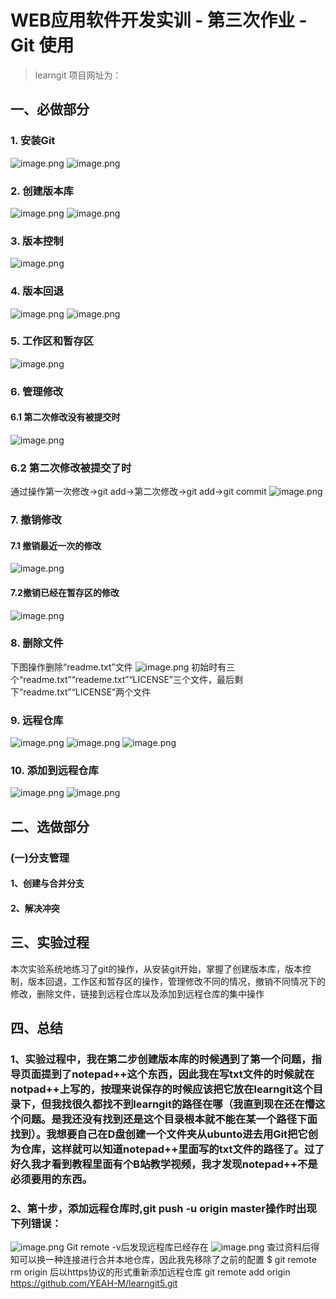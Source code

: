 # WEB应用软件开发实训 - 第三次作业 - Git 使用

> learngit 项目网址为： 

##  一、必做部分

### 1. 安装Git
![image.png](https://i.loli.net/2021/05/31/QYJNW3auCgMFwhf.png)
![image.png](https://i.loli.net/2021/05/31/3megMSJHTxuGREv.png)

### 2. 创建版本库
![image.png](https://i.loli.net/2021/05/31/hkDXMTJZ8PKumSn.png)
![image.png](https://i.loli.net/2021/05/31/suRvbIUyjXzBY1M.png)

### 3. 版本控制
![image.png](https://i.loli.net/2021/05/31/eYVrDbtAOECmkSp.png)

### 4. 版本回退
![image.png](https://i.loli.net/2021/05/31/chdzeYv5QTKPGmg.png)
![image.png](https://i.loli.net/2021/05/31/hIbz6yFel9Bqr5C.png)

### 5. 工作区和暂存区
![image.png](https://i.loli.net/2021/05/31/ubOxzjm7f2WSHYQ.png)

### 6. 管理修改

#### 6.1 第二次修改没有被提交时
![image.png](https://i.loli.net/2021/05/31/I8ngDqpMwLrT29G.png)

### 6.2 第二次修改被提交了时
通过操作第一次修改->git add->第二次修改->git add->git commit
![image.png](https://i.loli.net/2021/05/31/UdhsorbwW27jy1E.png)

### 7. 撤销修改

#### 7.1 撤销最近一次的修改
![image.png](https://i.loli.net/2021/05/31/pqZjA2JGmYoMlU1.png)

#### 7.2撤销已经在暂存区的修改
![image.png](https://i.loli.net/2021/05/31/5DZhIAWPmLCQUNB.png)

### 8. 删除文件
下图操作删除“readme.txt”文件
![image.png](https://i.loli.net/2021/05/31/1QUrDlSmZBd8faY.png)
初始时有三个“readme.txt”“reademe.txt”“LICENSE”三个文件，最后剩下“readme.txt”“LICENSE”两个文件

### 9. 远程仓库
![image.png](https://i.loli.net/2021/05/31/WjsZn4P58RMgVvU.png)
![image.png](https://i.loli.net/2021/05/31/OuoqWw3P9mlgBSr.png)
![image.png](https://i.loli.net/2021/05/31/FzLnZ4AGOpqMl2d.png)

### 10. 添加到远程仓库
![image.png](https://i.loli.net/2021/05/31/GaVLo7dmA3C2x8H.png)
![image.png](https://i.loli.net/2021/05/31/OD8Zds5h9X7fMbU.png)

## 二、选做部分

### (一)分支管理

#### 1、创建与合并分支

#### 2、解决冲突

## 三、实验过程
本次实验系统地练习了git的操作，从安装git开始，掌握了创建版本库，版本控制，版本回退，工作区和暂存区的操作，管理修改不同的情况，撤销不同情况下的修改，删除文件，链接到远程仓库以及添加到远程仓库的集中操作

## 四、总结

### 1、实验过程中，我在第二步创建版本库的时候遇到了第一个问题，指导页面提到了notepad++这个东西，因此我在写txt文件的时候就在notpad++上写的，按理来说保存的时候应该把它放在learngit这个目录下，但我找很久都找不到learngit的路径在哪（我直到现在还在懵这个问题。是我还没有找到还是这个目录根本就不能在某一个路径下面找到）。我想要自己在D盘创建一个文件夹从ubunto进去用Git把它创为仓库，这样就可以知道notepad++里面写的txt文件的路径了。过了好久我才看到教程里面有个B站教学视频，我才发现notepad++不是必须要用的东西。

### 2、第十步，添加远程仓库时,git push -u origin master操作时出现下列错误：
![image.png](https://i.loli.net/2021/05/31/E4uJtn37PND895g.png)
Git remote -v后发现远程库已经存在
![image.png](https://i.loli.net/2021/05/31/LSsBwfbDOvU7ZTj.png)
查过资料后得知可以换一种连接进行合并本地仓库，因此我先移除了之前的配置
$ git remote rm origin
后以https协议的形式重新添加远程仓库
git remote add origin https://github.com/YEAH-M/learngit5.git
